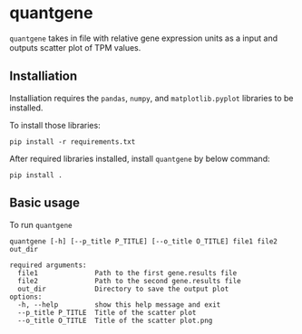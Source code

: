 # quantgene
`quantgene` takes in file with relative gene expression units as a input and outputs scatter plot of TPM values.
## Installiation 
Installiation requires the `pandas`, `numpy`, and `matplotlib.pyplot` libraries to be installed. 

To install those libraries: 
```
pip install -r requirements.txt
```

After required libraries installed, install `quantgene` by below command: 
```
pip install .
```
## Basic usage
To run `quantgene` 
```
quantgene [-h] [--p_title P_TITLE] [--o_title O_TITLE] file1 file2 out_dir
```
```
required arguments:
  file1              Path to the first gene.results file
  file2              Path to the second gene.results file
  out_dir            Directory to save the output plot
options:
  -h, --help         show this help message and exit
  --p_title P_TITLE  Title of the scatter plot
  --o_title O_TITLE  Title of the scatter plot.png
```